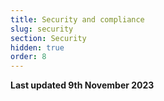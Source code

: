```yaml
---
title: Security and compliance
slug: security
section: Security
hidden: true
order: 8
---
```


**Last updated 9th November 2023**

